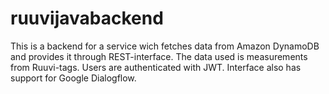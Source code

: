 # ruuvijavabackend

This is a backend for a service wich fetches data from Amazon DynamoDB and provides it through REST-interface. The data used is measurements from Ruuvi-tags. Users are authenticated with JWT. Interface also has support for Google Dialogflow. 
